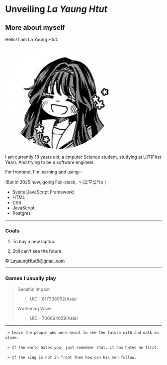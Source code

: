 # Unveiling _La Yaung Htut_

## More about myself

Hello! I am La Yaung Htut.

<img src="Waguri.jpg" style="border-radius: 50%;" >

I am currently 18 years old, a cmputer Science student, studying at UIT(First Year). And trying to be a software engineer.

For frontend, I'm learning and using--

(But in 2025 now, going Full-stack, ヾ(≧▽≦\*)o )

- Svelte(JavaScript Framework)
- HTML
- CSS
- JavaScript
- Postgres

---

### Goals

1. To buy a new laptop.

2. Still can't see the future.

&copy; <LayaungHtut5@gmail.com>

---

### Games I usually play

> Genshin Impact
>
> > UID - 817338992(Asia)
>
> Wuthering Wave
>
> > UID - 700694659(Asia)

---

```
 > Leave the people who were meant to see the future with and walk on alone.

 > If the world hates you, just remember that, it has hated me first.

 > If the king is not in front then how can his men follow.
```
